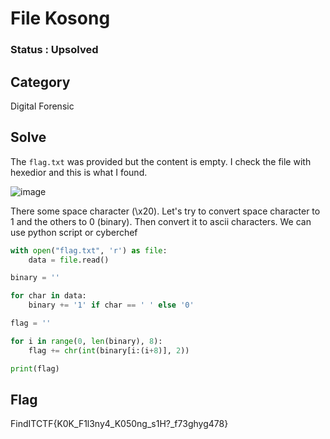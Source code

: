 # File Kosong

### Status : Upsolved

## Category
Digital Forensic

## Solve
The `flag.txt` was provided but the content is empty. I check the file with hexedior and this is what I found.

![image](https://github.com/user-attachments/assets/d9398790-8dba-4b36-9d5b-8954053ab7da)

There some space character (\x20). Let's try to convert space character to 1 and the others to 0 (binary). Then convert it to ascii characters. We can use python script or cyberchef

```python
with open("flag.txt", 'r') as file:
    data = file.read()

binary = ''

for char in data:
    binary += '1' if char == ' ' else '0'

flag = ''

for i in range(0, len(binary), 8):
    flag += chr(int(binary[i:(i+8)], 2))

print(flag)   
```

## Flag
FindITCTF{K0K_F1l3ny4_K050ng_s1H?_f73ghyg478}
